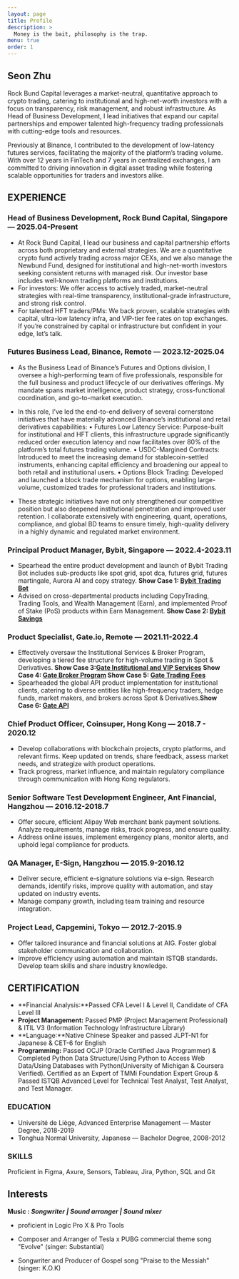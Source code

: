 ```yaml
---
layout: page
title: Profile
description: >
  Money is the bait, philosophy is the trap.
menu: true
order: 1
---
```


## Seon Zhu 

Rock Bund Capital leverages a market-neutral, quantitative approach to crypto trading, catering to institutional and high-net-worth investors with a focus on transparency, risk management, and robust infrastructure. As Head of Business Development, I lead initiatives that expand our capital partnerships and empower talented high-frequency trading professionals with cutting-edge tools and resources. 

Previously at Binance, I contributed to the development of low-latency futures services, facilitating the majority of the platform’s trading volume. With over 12 years in FinTech and 7 years in centralized exchanges, I am committed to driving innovation in digital asset trading while fostering scalable opportunities for traders and investors alike.

## **EXPERIENCE**

### **Head of Business Development, Rock Bund Capital, Singapore — 2025.04-Present**

- At Rock Bund Capital, I lead our business and capital partnership efforts across both proprietary and external strategies. We are a quantitative crypto fund actively trading across major CEXs, and we also manage the Newbund Fund, designed for institutional and high-net-worth investors seeking consistent returns with managed risk. Our investor base includes well-known trading platforms and institutions.
- For investors: We offer access to actively traded, market-neutral strategies with real-time transparency, institutional-grade infrastructure, and strong risk control.
- For talented HFT traders/PMs: We back proven, scalable strategies with capital, ultra-low latency infra, and VIP-tier fee rates on top exchanges. If you’re constrained by capital or infrastructure but confident in your edge, let’s talk.

### **Futures Business Lead, Binance, Remote — 2023.12-2025.04**

- As the Business Lead of Binance’s Futures and Options division, I oversee a high-performing team of five professionals, responsible for the full business and product lifecycle of our derivatives offerings. My mandate spans market intelligence, product strategy, cross-functional coordination, and go-to-market execution.

- In this role, I’ve led the end-to-end delivery of several cornerstone initiatives that have materially advanced Binance’s institutional and retail derivatives capabilities:
 • Futures Low Latency Service: Purpose-built for institutional and HFT clients, this infrastructure upgrade significantly reduced order execution latency and now facilitates over 80% of the platform’s total futures trading volume.
 • USDC-Margined Contracts: Introduced to meet the increasing demand for stablecoin-settled instruments, enhancing capital efficiency and broadening our appeal to both retail and institutional users.
 • Options Block Trading: Developed and launched a block trade mechanism for options, enabling large-volume, customized trades for professional traders and institutions.

- These strategic initiatives have not only strengthened our competitive position but also deepened institutional penetration and improved user retention. I collaborate extensively with engineering, quant, operations, compliance, and global BD teams to ensure timely, high-quality delivery in a highly dynamic and regulated market environment.

### **Principal Product Manager, Bybit, Singapore — 2022.4-2023.11**

- Spearhead the entire product development and launch of Bybit Trading Bot includes sub-products like spot grid, spot dca, futures grid, futures martingale, Aurora AI and copy strategy. **Show Case 1: [Bybit Trading Bot](https://www.bybit.com/en-US/tradingbot)**
- Advised on cross-departmental products including CopyTrading, Trading Tools, and Wealth Management (Earn), and implemented Proof of Stake (PoS) products within Earn Management. **Show Case 2: [Bybit Savings](https://www.bybit.com/en-US/earn/savings)**

### **Product Specialist, Gate.io, Remote — 2021.11-2022.4**

- Effectively oversaw the Institutional Services & Broker Program, developing a tiered fee structure for high-volume trading in Spot & Derivatives. **Show Case 3:[Gate Institutional and VIP Services](https://www.gate.io/institution)** **Show Case 4: [Gate Broker Program](https://www.gate.io/zh/broker_program) Show Case 5: [Gate Trading Fees](https://www.gate.io/zh/fee)**
- Spearheaded the global API product implementation for institutional clients, catering to diverse entities like high-frequency traders, hedge funds, market makers, and brokers across Spot & Derivatives.**Show Case 6: [Gate API](https://www.gate.io/gate-api)**

### **Chief Product Officer, Coinsuper, Hong Kong — 2018.7 - 2020.12**

- Develop collaborations with blockchain projects, crypto platforms, and relevant firms. Keep updated on trends, share feedback, assess market needs, and strategize with product operations.
- Track progress, market influence, and maintain regulatory compliance through communication with Hong Kong regulators.

### **Senior Software Test Development Engineer, Ant Financial, Hangzhou — 2016.12-2018.7**

- Offer secure, efficient Alipay Web merchant bank payment solutions. Analyze requirements, manage risks, track progress, and ensure quality.
- Address online issues, implement emergency plans, monitor alerts, and uphold legal compliance for products.

### **QA Manager, E-Sign, Hangzhou — 2015.9-2016.12**

- Deliver secure, efficient e-signature solutions via e-sign. Research demands, identify risks, improve quality with automation, and stay updated on industry events.
- Manage company growth, including team training and resource integration.

### **Project Lead, Capgemini, Tokyo — 2012.7-2015.9**

- Offer tailored insurance and financial solutions at AIG. Foster global stakeholder communication and collaboration.
- Improve efficiency using automation and maintain ISTQB standards. Develop team skills and share industry knowledge.

## CERTIFICATION

- **Financial Analysis:**Passed CFA Level I & Level II, Candidate of CFA Level III
- **Project Management:** Passed PMP (Project Management Professional) & ITIL V3 (Information Technology Infrastructure Library)
- **Language:**Native Chinese Speaker and passed JLPT-N1 for Japanese & CET-6 for English
- **Programming:** Passed OCJP (Oracle Certified Java Programmer) & Completed Python Data Structure/Using Python to Access Web Data/Using Databases with Python(University of Michigan & Coursera Verified). Certified as an Expert of TMMi Foundation Expert Group & Passed ISTQB Advanced Level for Technical Test Analyst, Test Analyst, and Test Manager.

### **EDUCATION**

- Université de Liège, Advanced Enterprise Management — Master Degree, 2018-2019
- Tonghua Normal University, Japanese — Bachelor Degree, 2008-2012

### **SKILLS**

Proficient in Figma, Axure, Sensors, Tableau, Jira, Python, SQL and Git

## Interests
**Music : _Songwriter | Sound arranger | Sound mixer_**

* proficient in Logic Pro X & Pro Tools 

* Composer and Arranger of Tesla x PUBG commercial theme song "Evolve" (singer: Substantial)

* Songwriter and Producer of Gospel song "Praise to the Messiah" (singer: K.O.K)
